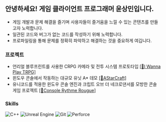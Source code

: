 ## 안녕하세요! 게임 클라이언트 프로그래머 윤상민입니다.

* 게임 개발과 문제 해결을 즐기며 사용자들이 즐거움을 느낄 수 있는 콘텐츠를 만들고자 노력합니다.
* 일관된 코드와 버그가 없는 코드를 작성하기 위해 노력합니다.
* 프로파일링을 통해 문제를 정확히 파악하고 해결하는 것을 중요하게 여깁니다.

### 프로젝트
* 언리얼 블루프린트를 사용한 CRPG 카메라 및 전투 시스템 프로토타입 [[🔗I Wanna Play TRPG]](https://github.com/yoonsangmin/IWannaPlayTRPG)
* 윈도우 콘솔에서 작동하는 대규모 유닛 A* 데모 [[🔗AStarCraft]](https://github.com/yoonsangmin/AlgorithmPractice)
* 유니코드를 적용한 윈도우 콘솔 엔진과 크립트 오브 더 네크로댄서를 모방한 콘솔 게임 프로젝트 [[🔗Console Rythme Rougue]](https://github.com/yoonsangmin/ConsoleRythmeRogue)

### Skills
![C++](https://img.shields.io/badge/C%2B%2B-00599C?style=for-the-badge&logo=C%2B%2B&labelColor=black)
![Unreal Engine](https://img.shields.io/badge/Unreal_Engine-0E1128?style=for-the-badge&logo=unrealengine&labelColor=black)
![Git](https://img.shields.io/badge/Git-F05032?style=for-the-badge&logo=Git&labelColor=black)
![Perforce](https://img.shields.io/badge/Perforce-404040?style=for-the-badge&logo=Perforce&labelColor=black)
